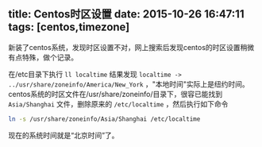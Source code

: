 title: Centos时区设置
date: 2015-10-26 16:47:11
tags: [centos,timezone]
---
新装了centos系统，发现时区设置不对，网上搜索后发现centos的时区设置稍微有点特殊，做个记录。  

在/etc目录下执行 `ll localtime` 结果发现 `localtime -> ../usr/share/zoneinfo/America/New_York` ，"本地时间"实际上是纽约时间。centos系统的时区文件在/usr/share/zoneinfo/目录下，很容已能找到 `Asia/Shanghai` 文件，删除原来的 `/etc/localtime` ，然后执行如下命令
```sh
ln -s /usr/share/zoneinfo/Asia/Shanghai /etc/localtime
```
现在的系统时间就是“北京时间”了。
